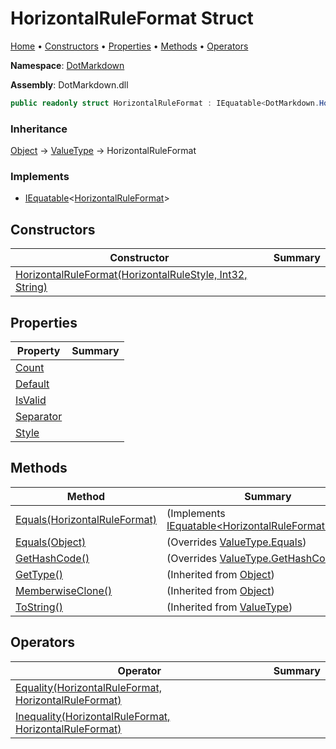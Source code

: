 # HorizontalRuleFormat Struct

[Home](../../README.md) &#x2022; [Constructors](#constructors) &#x2022; [Properties](#properties) &#x2022; [Methods](#methods) &#x2022; [Operators](#operators)

**Namespace**: [DotMarkdown](../README.md)

**Assembly**: DotMarkdown\.dll

```csharp
public readonly struct HorizontalRuleFormat : IEquatable<DotMarkdown.HorizontalRuleFormat>
```

### Inheritance

[Object](https://docs.microsoft.com/en-us/dotnet/api/system.object) &#x2192; [ValueType](https://docs.microsoft.com/en-us/dotnet/api/system.valuetype) &#x2192; HorizontalRuleFormat

### Implements

* [IEquatable](https://docs.microsoft.com/en-us/dotnet/api/system.iequatable-1)\<[HorizontalRuleFormat](./README.md)>

## Constructors

| Constructor | Summary |
| ----------- | ------- |
| [HorizontalRuleFormat(HorizontalRuleStyle, Int32, String)](-ctor/README.md) | |

## Properties

| Property | Summary |
| -------- | ------- |
| [Count](Count/README.md) | |
| [Default](Default/README.md) | |
| [IsValid](IsValid/README.md) | |
| [Separator](Separator/README.md) | |
| [Style](Style/README.md) | |

## Methods

| Method | Summary |
| ------ | ------- |
| [Equals(HorizontalRuleFormat)](Equals/README.md#DotMarkdown_HorizontalRuleFormat_Equals_DotMarkdown_HorizontalRuleFormat_) |  \(Implements [IEquatable\<HorizontalRuleFormat>.Equals](https://docs.microsoft.com/en-us/dotnet/api/system.iequatable-1.equals)\) |
| [Equals(Object)](Equals/README.md#DotMarkdown_HorizontalRuleFormat_Equals_System_Object_) |  \(Overrides [ValueType.Equals](https://docs.microsoft.com/en-us/dotnet/api/system.valuetype.equals)\) |
| [GetHashCode()](GetHashCode/README.md) |  \(Overrides [ValueType.GetHashCode](https://docs.microsoft.com/en-us/dotnet/api/system.valuetype.gethashcode)\) |
| [GetType()](https://docs.microsoft.com/en-us/dotnet/api/system.object.gettype) |  \(Inherited from [Object](https://docs.microsoft.com/en-us/dotnet/api/system.object)\) |
| [MemberwiseClone()](https://docs.microsoft.com/en-us/dotnet/api/system.object.memberwiseclone) |  \(Inherited from [Object](https://docs.microsoft.com/en-us/dotnet/api/system.object)\) |
| [ToString()](https://docs.microsoft.com/en-us/dotnet/api/system.valuetype.tostring) |  \(Inherited from [ValueType](https://docs.microsoft.com/en-us/dotnet/api/system.valuetype)\) |

## Operators

| Operator | Summary |
| -------- | ------- |
| [Equality(HorizontalRuleFormat, HorizontalRuleFormat)](op_Equality/README.md) | |
| [Inequality(HorizontalRuleFormat, HorizontalRuleFormat)](op_Inequality/README.md) | |


